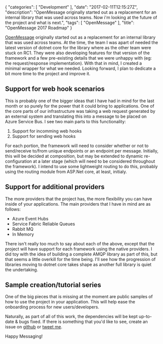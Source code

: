 {
   "categories": [ "Development" ],
   "date": "2017-02-11T12:15:27Z",
   "description": "OpenMessage originally started out as a replacement for an internal library that was used across teams. Now i'm looking at the future of the project and what is next.",
   "tags": [ "OpenMessage" ],
   "title": "OpenMessage 2017 Roadmap"
}

[OpenMessage](https://github.com/im5tu/openmessage) originally started out as a replacement for an internal library that was used across teams. At the time, the team I was apart of needed the latest version of dotnet core for the library where as the other team were stuck on RC1. They were also developing features for that version of the framework and a few pre-existing details that we were unhappy with (eg: the request/response implementation). With that in mind, I created a minimal wrapper for what we needed. Looking forward, I plan to dedicate a bit more time to the project and improve it.

<!--more-->

## Support for web hook scenarios

This is probably one of the bigger ideas that I have had in mind for the last month or so purely for the power that it could bring to applications. One of the core parts of our infrastructure was taking a web request generated by an external system and translating this into a message to be placed on Azure Service Bus. I see two main parts to this functionality: 

1. Support for incomming web hooks
2. Support for sending web hooks

For each portion, the framework will need to consider whether or not to send/receive to/from unique endpoints or an endpoint per message. Initially, this will be decided at composition, but may be extended to dynamic re-configuration at a later stage (which will need to be considered throughout the framework). I intend to use some lightweight routing to do this, probably using the routing module from ASP.Net core, at least, initialy.

## Support for additional providers

The more providers that the project has, the more flexibility you can have inside of your applications. The main providers that I have in mind are as follows:

- Azure Event Hubs
- Service Fabric Reliable Queues
- Rabbit MQ
- In Memory

There isn't really too much to say about each of the above, except that the project will have support for each framework using the native providers. I did toy with the idea of building a complete AMQP library as part of this, but that seems a little overkill for the time being. I'll see how the progression of libraries moving to dotnet core takes shape as another full library is quiet the undertaking. 

## Sample creation/tutorial series

One of the big pieces that is missing at the moment are public samples of how to use the project in your application. This will help ease the onboarding process for new users/developers.

Naturally, as part of all of this work, the dependencies will be kept up-to-date & bugs fixed. If there is something that you'd like to see, create an issue on [github](https://github.com/im5tu/openmessage) or [tweet me](https://twitter.com/im5tu).

Happy Messaging!